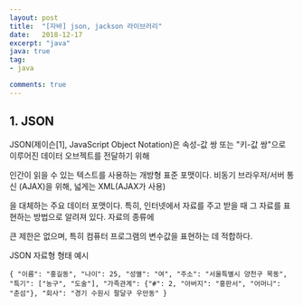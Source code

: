 ```yaml
---
layout: post
title:  "[자바] json, jackson 라이브러리"
date:   2018-12-17
excerpt: "java"
java: true
tag:
- java

comments: true
---
```


## 1. JSON

JSON(제이슨[1], JavaScript Object Notation)은 속성-값 쌍 또는 "키-값 쌍"으로 이루어진 데이터 오브젝트를 전달하기 위해 

인간이 읽을 수 있는 텍스트를 사용하는 개방형 표준 포맷이다. 비동기 브라우저/서버 통신 (AJAX)을 위해, 넓게는 XML(AJAX가 사용)

을 대체하는 주요 데이터 포맷이다. 특히, 인터넷에서 자료를 주고 받을 때 그 자료를 표현하는 방법으로 알려져 있다. 자료의 종류에 

큰 제한은 없으며, 특히 컴퓨터 프로그램의 변수값을 표현하는 데 적합하다.

JSON 자료형 형태 예시

``
{
    "이름": "홍길동",
    "나이": 25,
    "성별": "여",
    "주소": "서울특별시 양천구 목동",
    "특기": ["농구", "도술"],
    "가족관계": {"#": 2, "아버지": "홍판서", "어머니": "춘섬"},
    "회사": "경기 수원시 팔달구 우만동"
 }
 ``

 